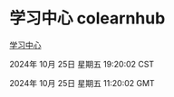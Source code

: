 # 学习中心 colearnhub
[学习中心](http://219.139.199.238:56308/colearnhub/)

2024年 10月 25日 星期五 19:20:02 CST

2024年 10月 25日 星期五 11:20:02 GMT
